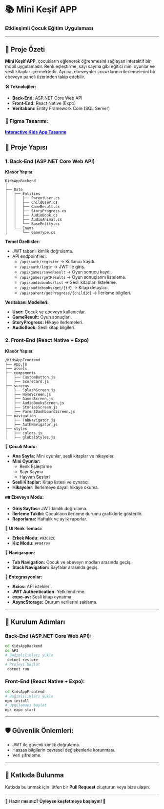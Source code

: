 # 📚 **Mini Keşif APP**
### **Etkileşimli Çocuk Eğitim Uygulaması**

---

## 🚀 **Proje Özeti**
**Mini Keşif APP**, çocukların eğlenerek öğrenmesini sağlayan interaktif bir mobil uygulamadır. Renk eşleştirme, sayı sayma gibi eğitici mini oyunlar ve sesli kitaplar içermektedir. Ayrıca, ebeveynler çocuklarının ilerlemelerini bir ebeveyn paneli üzerinden takip edebilir.

**🛠️ Teknolojiler:**
- **Back-End:** ASP.NET Core Web API
- **Front-End:** React Native (Expo)
- **Veritabanı:** Entity Framework Core (SQL Server)

### 🎨 **Figma Tasarımı:**  
[**<span style="color:blue;">Interactive Kids App Tasarımı</span>**](https://www.figma.com/design/SMt8G71X1Dm0QSYUWQnHw4/InteractiveKidsApp?node-id=13-50&t=pb76WNTbYMnikEwH-1)



## 📂 **Proje Yapısı**

### **1. Back-End (ASP.NET Core Web API)**
**Klasör Yapısı:**
```
KidsAppBackend
│
├── Data
│   ├── Entities
│   │   ├── ParentUser.cs
│   │   ├── ChildUser.cs
│   │   ├── GameResult.cs
│   │   ├── StoryProgress.cs
│   │   ├── AudioBook.cs
│   │   ├── AudioAnimal.cs
│   │   └── BaseEntity.cs
│   └── Enums
│       └── GameType.cs

```

**Temel Özellikler:**
- JWT tabanlı kimlik doğrulama.
- API endpoint'leri:
   - `/api/auth/register` → Kullanıcı kaydı.
   - `/api/auth/login` → JWT ile giriş.
   - `/api/games/saveResult` → Oyun sonucu kaydı.
   - `/api/games/getResults` → Oyun sonuçlarını listeleme.
   - `/api/audiobooks/list` → Sesli kitapları listeleme.
   - `/api/audiobooks/get/{id}` → Kitap detayları.
   - `/api/parent/getProgress/{childId}` → İlerleme bilgileri.

**Veritabanı Modelleri:**
- **User:** Çocuk ve ebeveyn kullanıcılar.
- **GameResult:** Oyun sonuçları.
- **StoryProgress:** Hikaye ilerlemeleri.
- **AudioBook:** Sesli kitap bilgileri.

### **2. Front-End (React Native + Expo)**

**Klasör Yapısı:**
```
/KidsAppFrontend
├── App.js
├── assets
├── components
│   ├── CustomButton.js
│   ├── ScoreCard.js
├── screens
│   ├── SplashScreen.js
│   ├── HomeScreen.js
│   ├── GamesScreen.js
│   ├── AudioBooksScreen.js
│   ├── StoriesScreen.js
│   ├── ParentDashboardScreen.js
├── navigation
│   ├── TabNavigator.js
│   ├── AuthNavigator.js
├── styles
│   ├── colors.js
│   ├── globalStyles.js
```

**🧒 Çocuk Modu:**
- **Ana Sayfa:** Mini oyunlar, sesli kitaplar ve hikayeler.
- **Mini Oyunlar:**
   - Renk Eşleştirme
   - Sayı Sayma
   - Hayvan Sesleri
- **Sesli Kitaplar:** Kitap listesi ve oynatıcı.
- **Hikayeler:** İlerlemeye dayalı hikaye okuma.

**👪 Ebeveyn Modu:**
- **Giriş Sayfası:** JWT kimlik doğrulama.
- **İlerleme Takibi:** Çocukların ilerleme durumu grafiklerle gösterilir.
- **Raporlama:** Haftalık ve aylık raporlar.

**🎨 UI Renk Teması:**
- **Erkek Modu:** `#93C82C`
- **Kız Modu:** `#F84794`

**🧭 Navigasyon:**
- **Tab Navigation:** Çocuk ve ebeveyn modları arasında geçiş.
- **Stack Navigation:** Sayfalar arasında geçiş.

**🔌 Entegrasyonlar:**
- **Axios:** API istekleri.
- **JWT Authentication:** Yetkilendirme.
- **expo-av:** Sesli kitap oynatma.
- **AsyncStorage:** Oturum verilerini saklama.

---

## 🔑 **Kurulum Adımları**

### **Back-End (ASP.NET Core Web API):**
```bash
cd KidsAppBackend
cd API
# Bağımlılıkları yükle
 dotnet restore
# Projeyi başlat
 dotnet run
```

### **Front-End (React Native + Expo):**
```bash
cd KidsAppFrontend
# Bağımlılıkları yükle
npm install
# Uygulamayı başlat
npx expo start
```

---

## 🛡️ **Güvenlik Önlemleri:**
- JWT ile güvenli kimlik doğrulama.
- Hassas bilgilerin çevresel değişkenlerle korunması.
- Veri şifreleme.

---

## 🤝 **Katkıda Bulunma**
Katkıda bulunmak için lütfen bir **Pull Request** oluşturun veya bize ulaşın.

---

🎯 **Hazır mısınız? Öyleyse keşfetmeye başlayın! 🚀**

